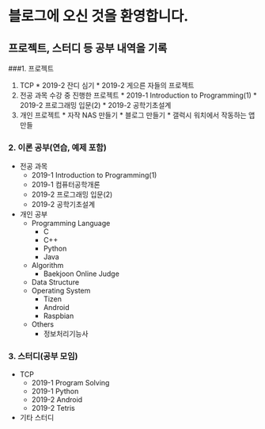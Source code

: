 ﻿---
layout: default
---

# 블로그에 오신 것을 환영합니다.
## 프로젝트, 스터디 등 공부 내역을 기록

###1. 프로젝트
  1. TCP
    * 2019-2 잔디 심기
    * 2019-2 게으른 자들의 프로젝트
  2. 전공 과목 수강 중 진행한 프로젝트
    * 2019-1 Introduction to Programming(1)
    * 2019-2 프로그래밍 입문(2)
    * 2019-2 공학기초설계
  3. 개인 프로젝트
    * 자작 NAS 만들기
    * 블로그 만들기
    * 갤럭시 워치에서 작동하는 앱 만들

### 2. 이론 공부(연습, 예제 포함)
  * 전공 과목
    + 2019-1 Introduction to Programming(1)
    + 2019-1 컴퓨터공학개론
    + 2019-2 프로그래밍 입문(2)
    + 2019-2 공학기초설계
  * 개인 공부
    + Programming Language
      - C
      - C++
      - Python
      - Java
    + Algorithm
      - Baekjoon Online Judge
    + Data Structure
    + Operating System
      - Tizen
      - Android
      - Raspbian
    + Others
      - 정보처리기능사

### 3. 스터디(공부 모임)
  * TCP
    + 2019-1 Program Solving
    + 2019-1 Python
    + 2019-2 Android
    + 2019-2 Tetris
  * 기타 스터디